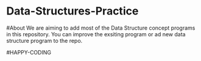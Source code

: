 # Data-Structures-Practice

#About 
We are aiming to add most of the Data Structure concept programs in this repository.
You can improve the exsiting program or ad new data structure program to the repo.

#HAPPY-CODING
